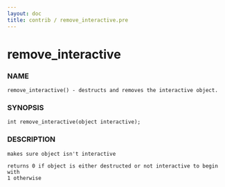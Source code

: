 ```yaml
---
layout: doc
title: contrib / remove_interactive.pre
---
```

# remove_interactive

### NAME

    remove_interactive() - destructs and removes the interactive object.

### SYNOPSIS

    int remove_interactive(object interactive);

### DESCRIPTION

    makes sure object isn't interactive

    returns 0 if object is either destructed or not interactive to begin with
    1 otherwise
